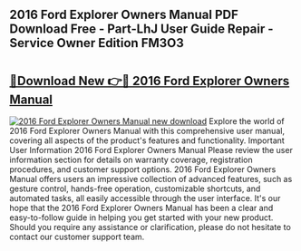 ## 2016 Ford Explorer Owners Manual PDF Download Free - Part-LhJ User Guide Repair - Service Owner Edition FM3O3

# <h2><a href="http://bc32485.oget.top/?id=2016+Ford+Explorer+Owners+Manual">🔗Download New 👉🔴 2016 Ford Explorer Owners Manual</a></h2>

[![2016 Ford Explorer Owners Manual new download](https://i.imgur.com/5g1atiW.png)](http://bc32485.oget.top/?id=2016+Ford+Explorer+Owners+Manual)
Explore the world of 2016 Ford Explorer Owners Manual with this comprehensive user manual, covering all aspects of the product's features and functionality. Important User Information 2016 Ford Explorer Owners Manual Please review the user information section for details on warranty coverage, registration procedures, and customer support options. 2016 Ford Explorer Owners Manual offers users an impressive collection of advanced features, such as gesture control, hands-free operation, customizable shortcuts, and automated tasks, all easily accessible through the user interface. It's our hope that the 2016 Ford Explorer Owners Manual has been a clear and easy-to-follow guide in helping you get started with your new product. Should you require any assistance or clarification, please do not hesitate to contact our customer support team.
